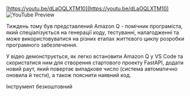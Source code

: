 <!--
date: 2025-02-02T23:23:04.222Z
-->


[https://youtu.be/dLaOQLXTM10](https://youtu.be/dLaOQLXTM10)
![YouTube Preview](https://img.youtube.com/vi/dLaOQLXTM10/mqdefault.jpg)


Тиждень тому був представлений Amazon Q - помічник програміста, який спеціалізується на генерації коду, тестуванні, налагодженні та може використовуватися на різних етапах життєвого циклу розробки програмного забезпечення.

У відео демонструється, як легко встановити Amazon Q у VS Code та скористатися ним для створення стартового проекту FastAPI, додати новий раут, який повертає випадкове число (система автоматично оновила й тести), а також пояснити наявний код. 

Інструмент безкоштовний